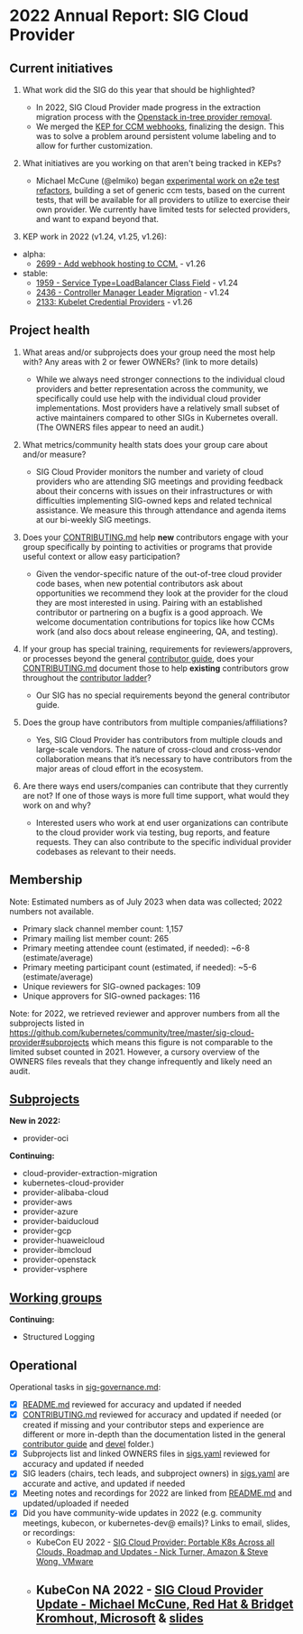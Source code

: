 # 2022 Annual Report: SIG Cloud Provider

## Current initiatives

1. What work did the SIG do this year that should be highlighted?

   -  In 2022, SIG Cloud Provider made progress in the extraction migration process with the [Openstack in-tree provider removal](https://github.com/kubernetes/kubernetes/pull/67782).
   - We merged the [KEP for CCM webhooks](https://github.com/kubernetes/enhancements/tree/master/keps/sig-cloud-provider/2699-add-webhook-hosting-to-ccm), finalizing the design. This was to solve a problem around persistent volume labeling and to allow for further customization.

2. What initiatives are you working on that aren't being tracked in KEPs?

   - Michael McCune (@elmiko) began [experimental work on e2e test refactors](https://hackmd.io/@elmiko/BJGn1SQU3), building a set of generic ccm tests, based on the current tests, that will be available for all providers to utilize to exercise their own provider. We currently have limited tests for selected providers, and want to expand beyond that.


3. KEP work in 2022 (v1.24, v1.25, v1.26):
  - alpha:
    - [2699 - Add webhook hosting to CCM.](https://github.com/kubernetes/enhancements/tree/master/keps/sig-cloud-provider/2699-add-webhook-hosting-to-ccm) - v1.26
  - stable:
    - [1959 - Service Type=LoadBalancer Class Field](https://github.com/kubernetes/enhancements/tree/master/keps/sig-cloud-provider/1959-service-lb-class-field) - v1.24
    - [2436 - Controller Manager Leader Migration](https://github.com/kubernetes/enhancements/tree/master/keps/sig-cloud-provider/2436-controller-manager-leader-migration) - v1.24
    - [2133: Kubelet Credential Providers](https://github.com/kubernetes/enhancements/tree/master/keps/sig-node/2133-kubelet-credential-providers) - v1.26


## Project health

1. What areas and/or subprojects does your group need the most help with?
   Any areas with 2 or fewer OWNERs? (link to more details)

   - While we always need stronger connections to the individual cloud providers and better representation across the community, we specifically could use help with the individual cloud provider implementations. Most providers have a relatively small subset of active maintainers compared to other SIGs in Kubernetes overall. (The OWNERS files appear to need an audit.)

2. What metrics/community health stats does your group care about and/or measure?

   - SIG Cloud Provider monitors the number and variety of cloud providers who are attending SIG meetings and providing feedback about their concerns with issues on their infrastructures or with difficulties implementing SIG-owned keps and related technical assistance. We measure this through attendance and agenda items at our bi-weekly SIG meetings.


3. Does your [CONTRIBUTING.md] help **new** contributors engage with your group specifically by pointing
   to activities or programs that provide useful context or allow easy participation?

   - Given the vendor-specific nature of the out-of-tree cloud provider code bases, when new potential contributors ask about opportunities we recommend they look at the provider for the cloud they are most interested in using. Pairing with an established contributor or partnering on a bugfix is a good approach. We welcome documentation contributions for topics like how CCMs work (and also docs about release engineering, QA, and testing).

4. If your group has special training, requirements for reviewers/approvers, or processes beyond the general [contributor guide],
   does your [CONTRIBUTING.md] document those to help **existing** contributors grow throughout the [contributor ladder]?

   - Our SIG has no special requirements beyond the general contributor guide.


5. Does the group have contributors from multiple companies/affiliations?

   - Yes, SIG Cloud Provider has contributors from multiple clouds and large-scale vendors. The nature of cross-cloud and cross-vendor collaboration means that it’s necessary to have contributors from the major areas of cloud effort in the ecosystem.

6. Are there ways end users/companies can contribute that they currently are not?
   If one of those ways is more full time support, what would they work on and why?

   - Interested users who work at end user organizations can contribute to the cloud provider work via testing, bug reports, and feature requests. They can also contribute to the specific individual provider codebases as relevant to their needs.

## Membership

Note: Estimated numbers as of July 2023 when data was collected; 2022 numbers not available.


- Primary slack channel member count: 1,157
- Primary mailing list member count: 265
- Primary meeting attendee count (estimated, if needed): ~6-8 (estimate/average)
- Primary meeting participant count (estimated, if needed): ~5-6 (estimate/average)
- Unique reviewers for SIG-owned packages: 109
- Unique approvers for SIG-owned packages: 116

Note: for 2022, we retrieved reviewer and approver numbers from all the subprojects listed in https://github.com/kubernetes/community/tree/master/sig-cloud-provider#subprojects which means this figure is not comparable to the limited subset counted in 2021. However, a cursory overview of the OWNERS files reveals that they change infrequently and likely need an audit.

## [Subprojects](https://git.k8s.io/community/sig-cloud-provider#subprojects)



**New in 2022:**

  - provider-oci

**Continuing:**

  - cloud-provider-extraction-migration
  - kubernetes-cloud-provider
  - provider-alibaba-cloud
  - provider-aws
  - provider-azure
  - provider-baiducloud
  - provider-gcp
  - provider-huaweicloud
  - provider-ibmcloud
  - provider-openstack
  - provider-vsphere


## [Working groups](https://git.k8s.io/community/sig-cloud-provider#working-groups)


**Continuing:**

 - Structured Logging

## Operational

Operational tasks in [sig-governance.md]:

- [X] [README.md] reviewed for accuracy and updated if needed
- [X] [CONTRIBUTING.md] reviewed for accuracy and updated if needed
      (or created if missing and your contributor steps and experience are different or more
      in-depth than the documentation listed in the general [contributor guide] and [devel] folder.)
- [X] Subprojects list and linked OWNERS files in [sigs.yaml] reviewed for accuracy and updated if needed
- [X] SIG leaders (chairs, tech leads, and subproject owners) in [sigs.yaml] are accurate and active, and updated if needed
- [X] Meeting notes and recordings for 2022 are linked from [README.md] and updated/uploaded if needed
- [X] Did you have community-wide updates in 2022 (e.g. community meetings, kubecon, or kubernetes-dev@ emails)? Links to email, slides, or recordings:
    - KubeCon EU 2022 - [SIG Cloud Provider: Portable K8s Across all Clouds, Roadmap and Updates - Nick Turner, Amazon & Steve Wong, VMware](https://sched.co/ytow)
    - KubeCon NA 2022 - [SIG Cloud Provider Update - Michael McCune, Red Hat & Bridget Kromhout, Microsoft](https://www.youtube.com/watch?v=jnc4Eysh1g0) & [slides](https://sched.co/1C89O)
      -

[CONTRIBUTING.md]: https://git.k8s.io/community/sig-cloud-provider/CONTRIBUTING.md
[contributor ladder]: https://git.k8s.io/community/community-membership.md
[sig-governance.md]: https://git.k8s.io/community/committee-steering/governance/sig-governance.md
[README.md]: https://git.k8s.io/community/sig-cloud-provider/README.md
[sigs.yaml]: https://git.k8s.io/community/sigs.yaml
[contributor guide]: https://git.k8s.io/community/contributors/guide/README.md
[devel]: https://git.k8s.io/community/contributors/devel/README.md
